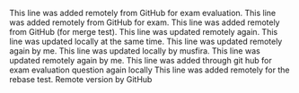 This line was added remotely from GitHub for exam evaluation.
This line was added remotely from GitHub for exam.
This line was added remotely from GitHub (for merge test).
This line was updated remotely again.
This line was updated locally at the same time.
This line was updated remotely again by me.
This line was updated locally by musfira.
This line was updated remotely again by me.
This line was added through git hub for exam evaluation question again locally
This line was added remotely for the rebase test.
Remote version by GitHub

